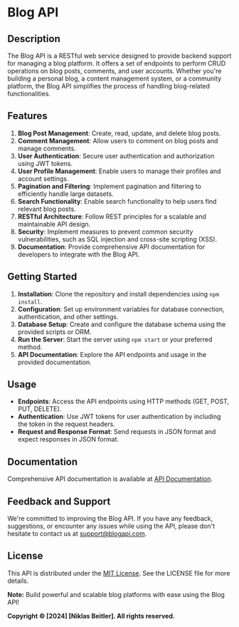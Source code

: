 # Blog API

## Description

The Blog API is a RESTful web service designed to provide backend support for managing a blog platform. It offers a set of endpoints to perform CRUD operations on blog posts, comments, and user accounts. Whether you're building a personal blog, a content management system, or a community platform, the Blog API simplifies the process of handling blog-related functionalities.

## Features

1. **Blog Post Management**: Create, read, update, and delete blog posts.
2. **Comment Management**: Allow users to comment on blog posts and manage comments.
3. **User Authentication**: Secure user authentication and authorization using JWT tokens.
4. **User Profile Management**: Enable users to manage their profiles and account settings.
6. **Pagination and Filtering**: Implement pagination and filtering to efficiently handle large datasets.
7. **Search Functionality**: Enable search functionality to help users find relevant blog posts.
8. **RESTful Architecture**: Follow REST principles for a scalable and maintainable API design.
9. **Security**: Implement measures to prevent common security vulnerabilities, such as SQL injection and cross-site scripting (XSS).
10. **Documentation**: Provide comprehensive API documentation for developers to integrate with the Blog API.

## Getting Started

1. **Installation**: Clone the repository and install dependencies using `npm install`.
2. **Configuration**: Set up environment variables for database connection, authentication, and other settings.
3. **Database Setup**: Create and configure the database schema using the provided scripts or ORM.
4. **Run the Server**: Start the server using `npm start` or your preferred method.
5. **API Documentation**: Explore the API endpoints and usage in the provided documentation.

## Usage

- **Endpoints**: Access the API endpoints using HTTP methods (GET, POST, PUT, DELETE).
- **Authentication**: Use JWT tokens for user authentication by including the token in the request headers.
- **Request and Response Format**: Send requests in JSON format and expect responses in JSON format.

## Documentation

Comprehensive API documentation is available at [API Documentation](https://documenter.getpostman.com/view/33503313/2sA2xiVWh5).

## Feedback and Support

We're committed to improving the Blog API. If you have any feedback, suggestions, or encounter any issues while using the API, please don't hesitate to contact us at [support@blogapi.com](mailto:support@blogapi.com).

## License

This API is distributed under the [MIT License](https://opensource.org/licenses/MIT). See the LICENSE file for more details.

**Note:** Build powerful and scalable blog platforms with ease using the Blog API!

**Copyright © [2024] [Niklas Beitler]. All rights reserved.**
